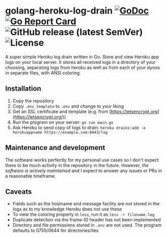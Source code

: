 # golang-heroku-log-drain [![GoDoc](https://godoc.org/github.com/tonimelisma/golang-heroku-log-drain?status.svg)](https://pkg.go.dev/mod/github.com/tonimelisma/golang-heroku-log-drain) [![Go Report Card](http://goreportcard.com/badge/tonimelisma/golang-heroku-log-drain)](http://goreportcard.com/report/tonimelisma/golang-heroku-log-drain) ![GitHub release (latest SemVer)](https://img.shields.io/github/v/release/tonimelisma/golang-heroku-log-drain) ![License](https://img.shields.io/badge/license-MIT-blue.svg)
A super simple Heroku log drain written in Go. Store and view Heroku app logs on your local server.
It stores all received logs in a directory of your choosing, separating logs from heroku as well as from
each of your dynos in separate files, with ANSI coloring.

## Installation
1. Copy the repository
2. Copy ``.env_template`` to ``.env`` and change to your liking
3. Get an SSL certificate and template (e.g. from [https://letsencrypt.org](https://letsencrypt.org/))
4. Run the program on your server: ``go run main.go``
5. Ask Heroku to send copy of logs to drain: ``heroku drains:add -a herokuappname https://example.com:8443/log``


## Maintenance and development
The software works perfectly for my personal use cases so I don't expect there to be much activity in the repository
in the future. However, *the software is actively maintained* and I expect to answer any issues or PRs in a
reasonable timeframe.
## Caveats
- Fields such as the hostname and message facility are not stored in the logs as to my knowledge Heroku does not use these
- To view the coloring properly in ``less``, run it as ``less -r filename.log``
- Duplicate detection via the frame-ID header has not been implemented
- Directory and file permissions stored in ``.env`` are not used. The program defaults to 0755/0644 for directories/iles